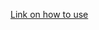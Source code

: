 [//]: # "This is the README for dotfiles: https://github.com/paopp2/dotfiles"

[Link on how to use](https://www.atlassian.com/git/tutorials/dotfiles)
